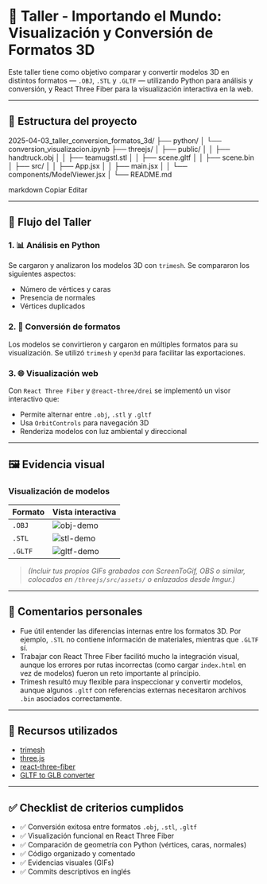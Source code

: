 # 🧪 Taller - Importando el Mundo: Visualización y Conversión de Formatos 3D

Este taller tiene como objetivo comparar y convertir modelos 3D en distintos formatos — `.OBJ`, `.STL` y `.GLTF` — utilizando Python para análisis y conversión, y React Three Fiber para la visualización interactiva en la web.

---

## 📂 Estructura del proyecto

2025-04-03_taller_conversion_formatos_3d/
├── python/
│ └── conversion_visualizacion.ipynb
├── threejs/
│ ├── public/
│ │ ├── handtruck.obj
│ │ ├── teamugstl.stl
│ │ ├── scene.gltf
│ │ ├── scene.bin
│ ├── src/
│ │ ├── App.jsx
│ │ ├── main.jsx
│ │ └── components/ModelViewer.jsx
│ └── README.md

markdown
Copiar
Editar

---

## 🧠 Flujo del Taller

### 1. 📊 Análisis en Python
Se cargaron y analizaron los modelos 3D con `trimesh`. Se compararon los siguientes aspectos:

- Número de vértices y caras
- Presencia de normales
- Vértices duplicados

### 2. 🔁 Conversión de formatos
Los modelos se convirtieron y cargaron en múltiples formatos para su visualización. Se utilizó `trimesh` y `open3d` para facilitar las exportaciones.

### 3. 🌐 Visualización web
Con `React Three Fiber` y `@react-three/drei` se implementó un visor interactivo que:

- Permite alternar entre `.obj`, `.stl` y `.gltf`
- Usa `OrbitControls` para navegación 3D
- Renderiza modelos con luz ambiental y direccional

---

## 🖼️ Evidencia visual

### Visualización de modelos

| Formato | Vista interactiva |
|--------|-------------------|
| `.OBJ` | ![obj-demo](./assets/gif_obj.gif) |
| `.STL` | ![stl-demo](./assets/gif_stl.gif) |
| `.GLTF` | ![gltf-demo](./assets/gif_gltf.gif) |

> *(Incluir tus propios GIFs grabados con ScreenToGif, OBS o similar, colocados en `/threejs/src/assets/` o enlazados desde Imgur.)*

---

## 🧠 Comentarios personales

- Fue útil entender las diferencias internas entre los formatos 3D. Por ejemplo, `.STL` no contiene información de materiales, mientras que `.GLTF` sí.
- Trabajar con React Three Fiber facilitó mucho la integración visual, aunque los errores por rutas incorrectas (como cargar `index.html` en vez de modelos) fueron un reto importante al principio.
- Trimesh resultó muy flexible para inspeccionar y convertir modelos, aunque algunos `.gltf` con referencias externas necesitaron archivos `.bin` asociados correctamente.

---

## 🔗 Recursos utilizados

- [trimesh](https://trimsh.org/)
- [three.js](https://threejs.org/)
- [react-three-fiber](https://docs.pmnd.rs/react-three-fiber/)
- [GLTF to GLB converter](https://gltf.pmnd.rs/)

---

## ✅ Checklist de criterios cumplidos

- ✅ Conversión exitosa entre formatos `.obj`, `.stl`, `.gltf`
- ✅ Visualización funcional en React Three Fiber
- ✅ Comparación de geometría con Python (vértices, caras, normales)
- ✅ Código organizado y comentado
- ✅ Evidencias visuales (GIFs)
- ✅ Commits descriptivos en inglés